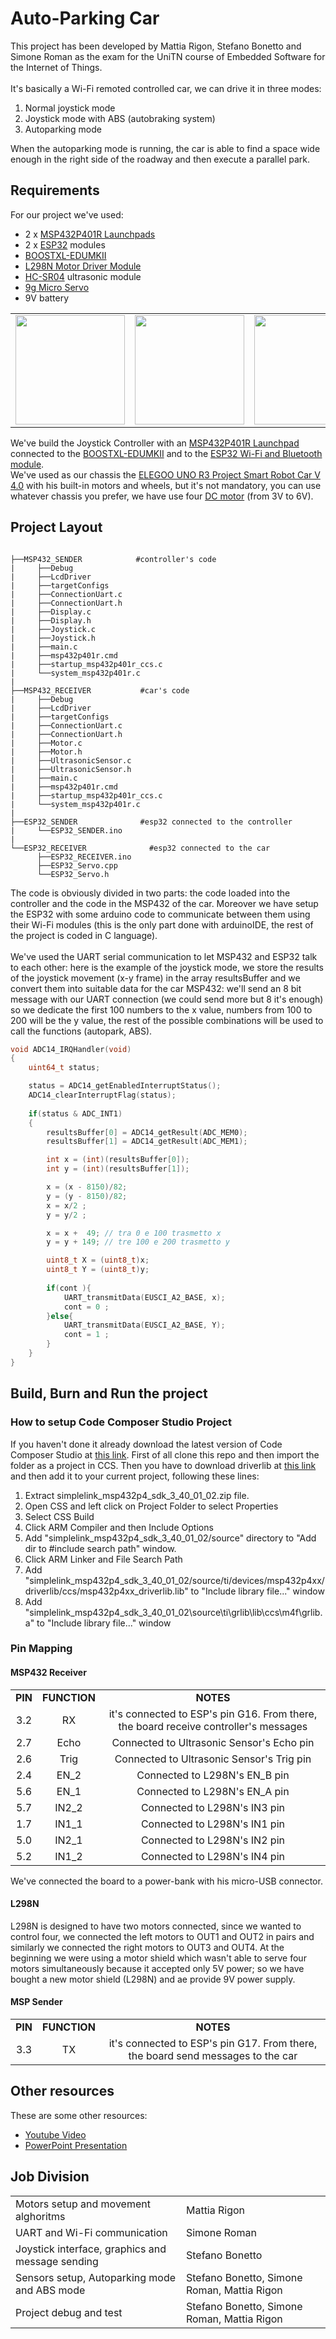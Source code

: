 <!--![9gmicroservo](https://user-images.githubusercontent.com/106806808/215067945-51a1b6f7-f6f2-402e-8aef-3ad31b301457.jpeg)-->
<!--![boosterpack](https://user-images.githubusercontent.com/106806808/215067950-49bc8f13-a4d6-4c00-88ac-0c96e9958253.jpeg)-->
<!--![esp32](https://user-images.githubusercontent.com/106806808/215067952-5d63d106-3309-4f83-b30b-24070b61c561.jpeg)-->
<!--![hc-sr04](https://user-images.githubusercontent.com/106806808/215067953-f4d2a225-9489-486c-9252-10a160119215.jpeg)-->
<!--![L298N](https://user-images.githubusercontent.com/106806808/215067957-167178b5-6da6-4547-bd09-d2daf8359801.jpeg)-->
<!--![msp432](https://user-images.githubusercontent.com/106806808/215067958-aa9dbdce-7557-4647-be4b-ba4c161b3c81.png)-->


# Auto-Parking Car
This project has been developed by Mattia Rigon, Stefano Bonetto and Simone Roman as the exam for the UniTN course of Embedded Software for the Internet of Things.<br><br>
It's basically a Wi-Fi remoted controlled car, we can drive it in three modes:
<ol>
  <li>Normal joystick mode</li>
  <li>Joystick mode with ABS (autobraking system)</li>
  <li>Autoparking mode</li>
</ol>
When the autoparking mode is running, the car is able to find a space wide enough in the right side of the roadway and then execute a parallel park.

## Requirements
For our project we've used:
<ul>
  <li>2 x <a href="https://software-dl.ti.com/msp430/msp430_public_sw/mcu/msp430/SIMPLELINK_MSP432_SDK/1.20.00.45/exports/docs/simplelink_mcu_sdk/project0/project0/docs/MSP-EXP432P401R.html">MSP432P401R Launchpads</a></li>
  <li>2 x <a href="https://www.espressif.com/en/products/socs/esp32">ESP32</a> modules</li>
  <li><a href="https://www.ti.com/tool/BOOSTXL-EDUMKII">BOOSTXL-EDUMKII</a></li>
  <li><a href="https://components101.com/modules/l293n-motor-driver-module">L298N Motor Driver Module</a></li>
  <li><a href="https://www.electroschematics.com/hc-sr04-datasheet/">HC-SR04</a> ultrasonic module</li>
  <li><a href="https://education.makeblock.com/help/cyberpi-series-9g-micro-servo-metal-gear/">9g Micro Servo</a></li>
  <li>9V battery</li>
</ul>

<table>
  <tr>
    <td><img src="https://user-images.githubusercontent.com/106806808/215067958-aa9dbdce-7557-4647-be4b-ba4c161b3c81.png" style="width:175px"></td>
    <td><img src="https://user-images.githubusercontent.com/106806808/215067952-5d63d106-3309-4f83-b30b-24070b61c561.jpeg" style="width:175px"></td>
    <td><img src="https://user-images.githubusercontent.com/106806808/215067950-49bc8f13-a4d6-4c00-88ac-0c96e9958253.jpeg" style="width:175px"></td>
    <td><img src="https://user-images.githubusercontent.com/106806808/215067957-167178b5-6da6-4547-bd09-d2daf8359801.jpeg" style="width:175px"></td>
    <td><img src="https://user-images.githubusercontent.com/106806808/215067953-f4d2a225-9489-486c-9252-10a160119215.jpeg" style="width:175px"></td>
    <td><img src="https://user-images.githubusercontent.com/106806808/215067945-51a1b6f7-f6f2-402e-8aef-3ad31b301457.jpeg" style="width:175px"></td>
  </tr>
</table>

We've build the Joystick Controller with an <a href="https://software-dl.ti.com/msp430/msp430_public_sw/mcu/msp430/SIMPLELINK_MSP432_SDK/1.20.00.45/exports/docs/simplelink_mcu_sdk/project0/project0/docs/MSP-EXP432P401R.html">MSP432P401R Launchpad</a> connected to the <a href="https://www.ti.com/tool/BOOSTXL-EDUMKII">BOOSTXL-EDUMKII</a> and to the <a href="https://www.espressif.com/en/products/socs/esp32">ESP32 Wi-Fi and Bluetooth module</a>.<br>
We've used as our chassis the <a href="https://www.elegoo.com/products/elegoo-smart-robot-car-kit-v-4-0">ELEGOO UNO R3 Project Smart Robot Car V 4.0</a> with his built-in motors and wheels, but it's not mandatory, you can use whatever chassis you prefer, we have use four <a href="https://www.adafruit.com/product/3777">DC motor</a> (from 3V to 6V).

## Project Layout
```

├──MSP432_SENDER            #controller's code 
|     ├──Debug
|     ├──LcdDriver
|     ├──targetConfigs
|     ├──ConnectionUart.c
|     ├──ConnectionUart.h
|     ├──Display.c
|     ├──Display.h
|     ├──Joystick.c
|     ├──Joystick.h
|     ├──main.c
|     ├──msp432p401r.cmd
|     ├──startup_msp432p401r_ccs.c
|     └──system_msp432p401r.c
|
├──MSP432_RECEIVER           #car's code
|     ├──Debug
|     ├──LcdDriver
|     ├──targetConfigs
|     ├──ConnectionUart.c
|     ├──ConnectionUart.h
|     ├──Motor.c
|     ├──Motor.h
|     ├──UltrasonicSensor.c
|     ├──UltrasonicSensor.h
|     ├──main.c
|     ├──msp432p401r.cmd
|     ├──startup_msp432p401r_ccs.c
|     └──system_msp432p401r.c
|
├──ESP32_SENDER              #esp32 connected to the controller
|     └──ESP32_SENDER.ino
|
└──ESP32_RECEIVER              #esp32 connected to the car
      ├──ESP32_RECEIVER.ino
      ├──ESP32_Servo.cpp
      └──ESP32_Servo.h
```
The code is obviously divided in two parts: the code loaded into the controller and the code in the MSP432 of the car. Moreover we have setup the ESP32 with some arduino code to communicate between them using their Wi-Fi modules (this is the only part done with arduinoIDE, the rest of the project is coded in C language).<br><br>
We've used the UART serial communication to let MSP432 and ESP32 talk to each other: here is the example of the joystick mode, we store the results of the joystick movement (x-y frame) in the array resultsBuffer and we convert them into suitable data for the car MSP432: we'll send an 8 bit message with our UART connection (we could send more but 8 it's enough) so we dedicate the first 100 numbers to the x value, numbers from 100 to 200 will be the y value, the rest of the possible combinations will be used to call the functions (autopark, ABS). 

```c
void ADC14_IRQHandler(void)
{
    uint64_t status;

    status = ADC14_getEnabledInterruptStatus();
    ADC14_clearInterruptFlag(status);
    
    if(status & ADC_INT1)
    {
        resultsBuffer[0] = ADC14_getResult(ADC_MEM0);
        resultsBuffer[1] = ADC14_getResult(ADC_MEM1);

        int x = (int)(resultsBuffer[0]);
        int y = (int)(resultsBuffer[1]);

        x = (x - 8150)/82; 
        y = (y - 8150)/82;
        x = x/2 ; 
        y = y/2 ; 

        x = x +  49; // tra 0 e 100 trasmetto x
        y = y + 149; // tre 100 e 200 trasmetto y

        uint8_t X = (uint8_t)x;
        uint8_t Y = (uint8_t)y;
        
        if(cont ){
            UART_transmitData(EUSCI_A2_BASE, x);
            cont = 0 ;
        }else{
            UART_transmitData(EUSCI_A2_BASE, Y);
            cont = 1 ;
        }
    }
}
```


## Build, Burn and Run the project
### How to setup Code Composer Studio Project
If you haven't done it already download the latest version of Code Composer Studio at <a href="https://www.ti.com/tool/download/CCSTUDIO/12.1.0">this link</a>.
First of all clone this repo and then import the folder as a project in CCS. Then you have to download driverlib at <a href="https://drive.google.com/file/d/1krZfBNAFiE6yAChQfHZVE-b0wfuDitgV/view">this link</a> and then add it to your current project, following these lines:
<ol>
	<li>Extract simplelink_msp432p4_sdk_3_40_01_02.zip file. </li>
	<li>Open CSS and left click on Project Folder to select Properties</li>
	<li>Select CSS Build</li>
	<li>Click ARM Compiler and then Include Options</li>
	<li>Add "simplelink_msp432p4_sdk_3_40_01_02/source" directory to "Add dir to #include search path" window.  </li>
	<li>Click ARM Linker and File Search Path</li>
	<li>Add "simplelink_msp432p4_sdk_3_40_01_02/source/ti/devices/msp432p4xx/driverlib/ccs/msp432p4xx_driverlib.lib" to "Include library file..." window</li>
	<li>Add "simplelink_msp432p4_sdk_3_40_01_02\source\ti\grlib\lib\ccs\m4f\grlib.a" to "Include library file..." window</li>

</ol>

### Pin Mapping
#### MSP432 Receiver
<table style="text-align: center">
  <tr>
    <td><b>PIN</b></td>
    <td><b>FUNCTION</b></td>
    <td><b>NOTES</b></td>
  </tr>
  <tr>
    <td>3.2</td> 
    <td>RX</td>
    <td>it's connected to ESP's pin G16. From there, the board receive controller's 	messages</td>
  </tr>
  <tr>
    <td>2.7</td>
    <td>Echo</td>
    <td>Connected to Ultrasonic Sensor's Echo pin</td>
  </tr>
  <tr>
    <td>2.6</td>
    <td>Trig</td>
	<td>Connected to Ultrasonic Sensor's Trig pin</td>
  </tr>
  <tr>
    <td>2.4</td>
    <td>EN_2</td>
    <td>Connected to L298N's EN_B pin</td>
  </tr>
  <tr>
    <td>5.6</td>
 	<td>EN_1</td>
    <td>Connected to L298N's EN_A pin</td>
  </tr>
  <tr>
    <td>5.7</td>
    <td>IN2_2</td>
    <td>Connected to L298N's IN3 pin</td>
  </tr>
   <tr>
    <td>1.7</td>
    <td>IN1_1</td>
    <td>Connected to L298N's IN1 pin</td>
  </tr>
   <tr>
    <td>5.0</td>
    <td>IN2_1</td>
    <td>Connected to L298N's IN2 pin</td>
  </tr>
   <tr>
    <td>5.2</td>
    <td>IN1_2</td>
    <td>Connected to L298N's IN4 pin</td>
  </tr>  
</table>
We've connected the board to a power-bank with his micro-USB connector.

#### L298N
L298N is designed to have two motors connected, since we wanted to control four, we connected the left motors to OUT1 and OUT2 in pairs and similarly we connected the right motors to OUT3 and OUT4.
At the beginning we were using a motor shield which wasn't able to serve four motors simultaneously because it accepted only 5V power; so we have bought a new motor shield (L298N) and ae provide 9V power supply.

#### MSP Sender
<table style="text-align: center">
  <tr>
    <td><b>PIN</b></td>
    <td><b>FUNCTION</b></td>
    <td><b>NOTES</b></td>
  </tr>
  <tr>
    <td>3.3</td> 
    <td>TX</td>
    <td>it's connected to ESP's pin G17. From there, the board send messages to the car</td>
  </tr>
</table>

## Other resources
These are some other resources:
<ul>
  <li><a href="https://youtu.be/69KgFIKE7XY">Youtube Video</a></li>
  <li><a href="https://docs.google.com/presentation/d/1h2l9AZ-rZWvKXyS_umFpl_V0j3etKmsssWN0EkKLERQ/edit#slide=id.p">PowerPoint Presentation</a></li>
</ul>

## Job Division
<table>
  <tr>
    <td>Motors setup and movement alghoritms</td><td>Mattia Rigon</td>
  </tr>
  <tr>
    <td>UART and Wi-Fi communication</td><td>Simone Roman</td>
  </tr>
  <tr>
    <td>Joystick interface, graphics and message sending</td><td>Stefano Bonetto</td>
  </tr>
  <tr>
    <td>Sensors setup, Autoparking mode and ABS mode</td><td>Stefano Bonetto, Simone Roman, Mattia Rigon</td>
  </tr>
  <tr>
    <td>Project debug and test</td><td>Stefano Bonetto, Simone Roman, Mattia Rigon</td>
  </tr>
</table>

